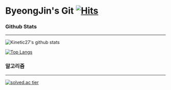 # ByeongJin's Git [![Hits](https://hits.seeyoufarm.com/api/count/incr/badge.svg?url=https%3A%2F%2Fgithub.com%2Fzmd9220%2F&count_bg=%2379C83D&title_bg=%23555555&icon=&icon_color=%23E7E7E7&title=hits&edge_flat=false)](https://hits.seeyoufarm.com)



### Github Stats

---

![Kinetic27's github stats](https://github-readme-stats.vercel.app/api?username=zmd9220&show_icons=true)

[![Top Langs](https://github-readme-stats.vercel.app/api/top-langs/?username=zmd9220)](https://github.com/anuraghazra/github-readme-stats)



### 알고리즘 

---



[![solved.ac tier](http://mazassumnida.wtf/api/v2/generate_badge?boj=zmd9220)](https://solved.ac/zmd9220)



